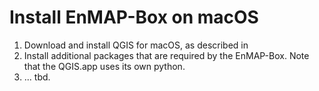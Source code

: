 # Install EnMAP-Box on macOS

1. Download and install QGIS for macOS, as described in
2. Install additional packages that are required by the EnMAP-Box. 
   Note that the QGIS.app uses its own python.
3. ... tbd.



